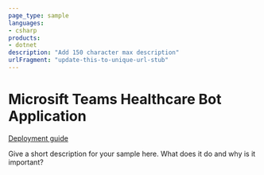 ```yaml
---
page_type: sample
languages:
- csharp
products:
- dotnet
description: "Add 150 character max description"
urlFragment: "update-this-to-unique-url-stub"
---
```


# Microsift Teams Healthcare Bot Application


[Deployment guide](docs/deployment) 

Give a short description for your sample here. What does it do and why is it important?




